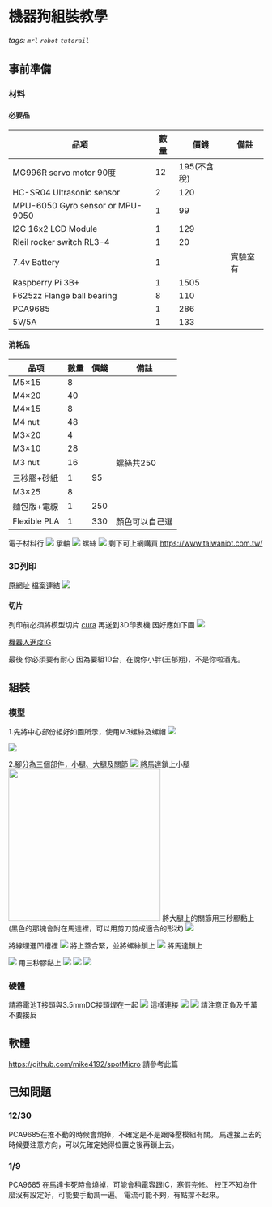 # 機器狗組裝教學
###### tags: `mrl` `robot` `tutorail`

## 事前準備
### 材料
#### 必要品


| 品項                             | 數量 | 價錢        | 備註     |
| -------------------------------- | ---- | ----------- | -------- |
| MG996R servo motor 90度          | 12   | 195(不含稅) |          |
| HC-SR04 Ultrasonic sensor        | 2    | 120         |          |
| MPU-6050 Gyro sensor or MPU-9050 | 1    | 99          |          |
| I2C 16x2 LCD Module              | 1    | 129         |          |
| Rleil rocker switch RL3-4        | 1    | 20          |          |
| 7.4v Battery                     | 1    |             | 實驗室有 |
| Raspberry Pi 3B+                 | 1    | 1505        |          |
| F625zz Flange ball bearing       | 8    | 110         |          |
| PCA9685                          | 1    | 286         |          |
| 5V/5A                            | 1    | 133         |          |
#### 消耗品


| 品項         | 數量 | 價錢 | 備註           |
| ------------ | ---- | ---- | -------------- |
| M5×15        | 8    |      |                |
| M4×20        | 40   |      |                |
| M4×15        | 8    |      |                |
| M4 nut       | 48   |      |                |
| M3×20        | 4    |      |                |
| M3×10        | 28   |      |                |
| M3 nut       | 16   |      | 螺絲共250      |
| 三秒膠+砂紙  | 1    | 95   |                |
| M3×25        | 8    |      |                |
| 麵包版+電線  | 1    | 250  |                |
| Flexible PLA | 1    | 330  | 顏色可以自己選 |

電子材料行
![](https://codimd.mcl.math.ncu.edu.tw/uploads/upload_c2aa528b9dd9e98a226da35b81d000dd.png)
承軸
![](https://codimd.mcl.math.ncu.edu.tw/uploads/upload_6da1faaa04e8f72ca6414d0605dc9c8f.png)
螺絲
![](https://codimd.mcl.math.ncu.edu.tw/uploads/upload_f2ace12f458983db1910857cddb302ff.png)
剩下可上網購買
https://www.taiwaniot.com.tw/




### 3D列印
[原網址](https://www.thingiverse.com/thing:3445283 )
[檔案連結](https://drive.google.com/file/d/1NRVSzWPO_NljJa0uXyuZC-TMpqVH1S0P/view?usp=sharing)
![](https://codimd.mcl.math.ncu.edu.tw/uploads/upload_1e78a6ff7a421c6ba8ad09e1504a08d6.png)
#### 切片
列印前必須將模型切片
[cura](https://ultimaker.com/software/ultimaker-cura)
再送到3D印表機
因好應如下圖
![](https://codimd.mcl.math.ncu.edu.tw/uploads/upload_7e6f1f4c04b30954a8a2c5e92dbfc9ea.png)

[機器人進度IG](https://www.instagram.com/extraordinary_leon/)


最後 你必須要有耐心 因為要組10台，在說你小胖(王郁翔)，不是你啦酒鬼。

## 組裝

### 模型
1.先將中心部份組好如圖所示，使用M3螺絲及螺帽
![](https://codimd.mcl.math.ncu.edu.tw/uploads/upload_6924b08acf3a3cd60a7465832b9037c7.jpg)

![](https://codimd.mcl.math.ncu.edu.tw/uploads/upload_4673ba33c6a2ddc1f49b1f879de37e42.jpg)

2.腳分為三個部件，小腿、大腿及關節
![](https://codimd.mcl.math.ncu.edu.tw/uploads/upload_37a858f2f8f549b882aba0958a628895.jpg)
將馬達鎖上小腿
<img src="https://codimd.mcl.math.ncu.edu.tw/uploads/upload_ab2b6ab0794e82fbc803f040e24818a9.jpg" width=300>
將大腿上的關節用三秒膠黏上(黑色的那塊會附在馬達裡，可以用剪刀剪成適合的形狀)
![](https://codimd.mcl.math.ncu.edu.tw/uploads/upload_2d5ff1b8295b5a8aeee8f54ed7b25d1b.jpg)

將線埋進凹槽裡
![](https://codimd.mcl.math.ncu.edu.tw/uploads/upload_e650a34e877767c49c4ea21dc1d2511d.jpg)
將上蓋合緊，並將螺絲鎖上
![](https://codimd.mcl.math.ncu.edu.tw/uploads/upload_2853207e79af47fa7f5edfe9f9311c78.jpg)
將馬達鎖上



![](https://codimd.mcl.math.ncu.edu.tw/uploads/upload_2c63faf28c86125da5d63942b0aa8e03.jpg)
用三秒膠黏上
![](https://codimd.mcl.math.ncu.edu.tw/uploads/upload_0eb2b9d3e390338e51297cd4c146413a.jpg)
![](https://codimd.mcl.math.ncu.edu.tw/uploads/upload_de2ada8b878137e4aaa2ec1c566b79f8.jpg)
![](https://codimd.mcl.math.ncu.edu.tw/uploads/upload_bd11c15ef4da52e59dcb37dfb8b5eb81.jpg)



### 硬體
請將電池T接頭與3.5mmDC接頭焊在一起
![](https://codimd.mcl.math.ncu.edu.tw/uploads/upload_0f8cdabf8b2adf12884399423a6715d9.jpg)
這樣連接
![](https://codimd.mcl.math.ncu.edu.tw/uploads/upload_272a249caf951827a2372a8afa544a69.jpg)
![](https://codimd.mcl.math.ncu.edu.tw/uploads/upload_8473ade10f03dc02f054fd3caedbcf15.png)
請注意正負及千萬不要接反

## 軟體

https://github.com/mike4192/spotMicro
請參考此篇 

## 已知問題
### 12/30
PCA9685在推不動的時候會燒掉，不確定是不是跟降壓模組有關。
馬達接上去的時候要注意方向，可以先確定她得位置之後再鎖上去。

### 1/9
PCA9685 在馬達卡死時會燒掉，可能會稍電容跟IC，寒假完修。
校正不知為什麼沒有設定好，可能要手動調一遍。
電流可能不夠，有點撐不起來。


